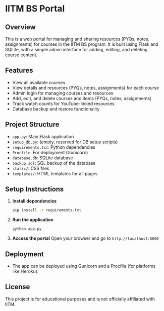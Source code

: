 # IITM BS Portal

## Overview

This is a web portal for managing and sharing resources (PYQs, notes, assignments) for courses in the IITM BS program. It is built using Flask and SQLite, with a simple admin interface for adding, editing, and deleting course content.

## Features

- View all available courses
- View details and resources (PYQs, notes, assignments) for each course
- Admin login for managing courses and resources
- Add, edit, and delete courses and items (PYQs, notes, assignments)
- Track watch counts for YouTube-linked resources
- Database backup and restore functionality

## Project Structure

- `app.py`: Main Flask application
- `setup_db.py`: (empty, reserved for DB setup scripts)
- `requirements.txt`: Python dependencies
- `Procfile`: For deployment (Gunicorn)
- `database.db`: SQLite database
- `backup.sql`: SQL backup of the database
- `static/`: CSS files
- `templates/`: HTML templates for all pages

## Setup Instructions

1. **Install dependencies**
   ```bash
   pip install -r requirements.txt
   ```
2. **Run the application**
   ```bash
   python app.py
   ```
3. **Access the portal**
   Open your browser and go to `http://localhost:5000`



## Deployment

- The app can be deployed using Gunicorn and a Procfile (for platforms like Heroku).

## License

This project is for educational purposes and is not officially affiliated with IITM.